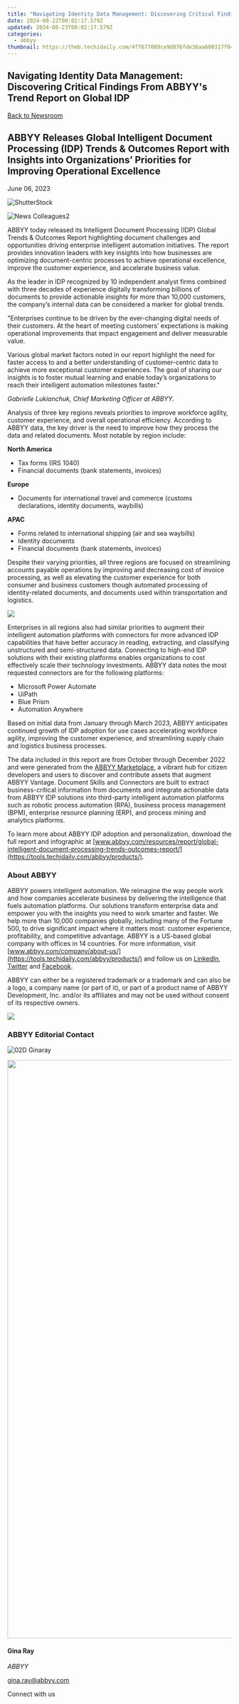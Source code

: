 ```yaml
---
title: "Navigating Identity Data Management: Discovering Critical Findings From ABBYY's Trend Report on Global IDP"
date: 2024-08-22T00:02:17.579Z
updated: 2024-08-23T00:02:17.579Z
categories:
  - abbyy
thumbnail: https://thmb.techidaily.com/4f7677089ce9d876fde36aa600317f042b44ee73a802e442be2008c2b3992f0d.jpg
---
```


## Navigating Identity Data Management: Discovering Critical Findings From ABBYY's Trend Report on Global IDP

[Back to Newsroom](https://tools.techidaily.com/abbyy/products/)

## ABBYY Releases Global Intelligent Document Processing (IDP) Trends & Outcomes Report with Insights into Organizations’ Priorities for Improving Operational Excellence

June 06, 2023

![ShutterStock](https://content.abbyy.com/-/media/project/abbyy/abbyy/branchtemplates/shutterstock_1272462163_1296-x-729.jpg?h=729&iar=0&w=1296)

![News Colleagues2](https://static1.abbyy.com/abbyycommedia/33744/news-colleagues2.jpg) 

ABBYY today released its Intelligent Document Processing (IDP) Global Trends & Outcomes Report highlighting document challenges and opportunities driving enterprise intelligent automation initiatives. The report provides innovation leaders with key insights into how businesses are optimizing document-centric processes to achieve operational excellence, improve the customer experience, and accelerate business value.

As the leader in IDP recognized by 10 independent analyst firms combined with three decades of experience digitally transforming billions of documents to provide actionable insights for more than 10,000 customers, the company’s internal data can be considered a marker for global trends.

"Enterprises continue to be driven by the ever-changing digital needs of their customers. At the heart of meeting customers’ expectations is making operational improvements that impact engagement and deliver measurable value.   
  
Various global market factors noted in our report highlight the need for faster access to and a better understanding of customer-centric data to achieve more exceptional customer experiences. The goal of sharing our insights is to foster mutual learning and enable today’s organizations to reach their intelligent automation milestones faster."

_Gabrielle Lukianchuk, Chief Marketing Officer at ABBYY._

Analysis of three key regions reveals priorities to improve workforce agility, customer experience, and overall operational efficiency. According to ABBYY data, the key driver is the need to improve how they process the data and related documents. Most notable by region include:

**North America**

* Tax forms (IRS 1040)
* Financial documents (bank statements, invoices)

**Europe**

* Documents for international travel and commerce (customs declarations, identity documents, waybills)

**APAC**

* Forms related to international shipping (air and sea waybills)
* Identity documents
* Financial documents (bank statements, invoices)

Despite their varying priorities, all three regions are focused on streamlining accounts payable operations by improving and decreasing cost of invoice processing, as well as elevating the customer experience for both consumer and business customers though automated processing of identity-related documents, and documents used within transportation and logistics.

![](https://static1.abbyy.com/abbyycommedia/37320/idptrendsoutcomes_infographic_may-22_2023.jpg)

Enterprises in all regions also had similar priorities to augment their intelligent automation platforms with connectors for more advanced IDP capabilities that have better accuracy in reading, extracting, and classifying unstructured and semi-structured data. Connecting to high-end IDP solutions with their existing platforms enables organizations to cost effectively scale their technology investments. ABBYY data notes the most requested connectors are for the following platforms:

* Microsoft Power Automate
* UiPath
* Blue Prism
* Automation Anywhere

Based on initial data from January through March 2023, ABBYY anticipates continued growth of IDP adoption for use cases accelerating workforce agility, improving the customer experience, and streamlining supply chain and logistics business processes.

The data included in this report are from October through December 2022 and were generated from the [ABBYY Marketplace](https://tools.techidaily.com/abbyy/products/), a vibrant hub for citizen developers and users to discover and contribute assets that augment ABBYY Vantage. Document Skills and Connectors are built to extract business-critical information from documents and integrate actionable data from ABBYY IDP solutions into third-party intelligent automation platforms such as robotic process automation (RPA), business process management (BPM), enterprise resource planning (ERP), and process mining and analytics platforms.

To learn more about ABBYY IDP adoption and personalization, download the full report and infographic at [www.abbyy.com/resources/report/global-intelligent-document-processing-trends-outcomes-report/](https://tools.techidaily.com/abbyy/products/).

### About ABBYY

ABBYY powers intelligent automation. We reimagine the way people work and how companies accelerate business by delivering the intelligence that fuels automation platforms. Our solutions transform enterprise data and empower you with the insights you need to work smarter and faster. We help more than 10,000 companies globally, including many of the Fortune 500, to drive significant impact where it matters most: customer experience, profitability, and competitive advantage. ABBYY is a US-based global company with offices in 14 countries. For more information, visit [www.abbyy.com/company/about-us/](https://tools.techidaily.com/abbyy/products/) and follow us on [LinkedIn](https://www.linkedin.com/company/abbyy), [Twitter](https://twitter.com/ABBYY%5FSoftware) and [Facebook](https://www.facebook.com/ABBYYsoft).

ABBYY can either be a registered trademark or a trademark and can also be a logo, a company name (or part of it), or part of a product name of ABBYY Development, Inc. and/or its affiliates and may not be used without consent of its respective owners.

<!-- affiliate ads begin -->
<a href="https://secure.2checkout.com/order/checkout.php?PRODS=4620778&QTY=1&AFFILIATE=108875&CART=1"><img src="https://secure.avangate.com/images/merchant/07dd4d5a72f5740ef0f035f201951476/728__90banner.jpg" border="0"></a>
<!-- affiliate ads end -->
### ABBYY Editorial Contact

![02D Ginaray](https://static2.abbyy.com/abbyycommedia/23662/02d-ginaray.png)

<!-- affiliate ads begin -->
<a href="https://boody-eco-wear.pxf.io/c/5597632/1572622/13846" target="_top" id="1572622"><img src="//a.impactradius-go.com/display-ad/13846-1572622" border="0" alt="" width="1000" height="1298"/></a><img height="0" width="0" src="https://imp.pxf.io/i/5597632/1572622/13846" style="position:absolute;visibility:hidden;" border="0" />
<!-- affiliate ads end -->
#### Gina Ray

_ABBYY_

[gina.ray@abbyy.com](https://tools.techidaily.com/abbyy/products/) 

Connect with us

<ins class="adsbygoogle"
     style="display:block"
     data-ad-format="autorelaxed"
     data-ad-client="ca-pub-7571918770474297"
     data-ad-slot="1223367746"></ins>



<ins class="adsbygoogle"
     style="display:block"
     data-ad-client="ca-pub-7571918770474297"
     data-ad-slot="8358498916"
     data-ad-format="auto"
     data-full-width-responsive="true"></ins>


